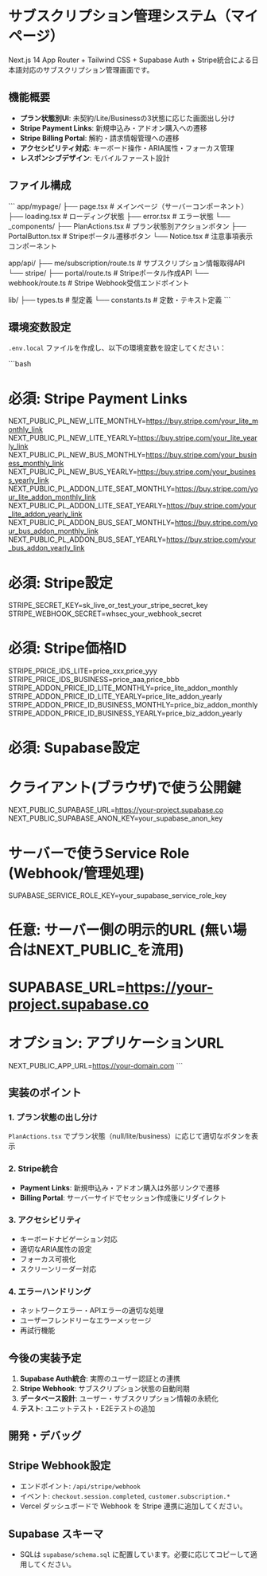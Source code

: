 # サブスクリプション管理システム（マイページ）

Next.js 14 App Router + Tailwind CSS + Supabase Auth + Stripe統合による日本語対応のサブスクリプション管理画面です。

## 機能概要

- **プラン状態別UI**: 未契約/Lite/Businessの3状態に応じた画面出し分け
- **Stripe Payment Links**: 新規申込み・アドオン購入への遷移
- **Stripe Billing Portal**: 解約・請求情報管理への遷移
- **アクセシビリティ対応**: キーボード操作・ARIA属性・フォーカス管理
- **レスポンシブデザイン**: モバイルファースト設計

## ファイル構成

\`\`\`
app/mypage/
├── page.tsx                    # メインページ（サーバーコンポーネント）
├── loading.tsx                 # ローディング状態
├── error.tsx                   # エラー状態
└── _components/
    ├── PlanActions.tsx         # プラン状態別アクションボタン
    ├── PortalButton.tsx        # Stripeポータル遷移ボタン
    └── Notice.tsx              # 注意事項表示コンポーネント

app/api/
├── me/subscription/route.ts    # サブスクリプション情報取得API
└── stripe/
    ├── portal/route.ts         # Stripeポータル作成API
    └── webhook/route.ts        # Stripe Webhook受信エンドポイント

lib/
├── types.ts                    # 型定義
└── constants.ts                # 定数・テキスト定義
\`\`\`

## 環境変数設定

`.env.local` ファイルを作成し、以下の環境変数を設定してください：

\`\`\`bash
# 必須: Stripe Payment Links
NEXT_PUBLIC_PL_NEW_LITE_MONTHLY=https://buy.stripe.com/your_lite_monthly_link
NEXT_PUBLIC_PL_NEW_LITE_YEARLY=https://buy.stripe.com/your_lite_yearly_link
NEXT_PUBLIC_PL_NEW_BUS_MONTHLY=https://buy.stripe.com/your_business_monthly_link
NEXT_PUBLIC_PL_NEW_BUS_YEARLY=https://buy.stripe.com/your_business_yearly_link
NEXT_PUBLIC_PL_ADDON_LITE_SEAT_MONTHLY=https://buy.stripe.com/your_lite_addon_monthly_link
NEXT_PUBLIC_PL_ADDON_LITE_SEAT_YEARLY=https://buy.stripe.com/your_lite_addon_yearly_link
NEXT_PUBLIC_PL_ADDON_BUS_SEAT_MONTHLY=https://buy.stripe.com/your_bus_addon_monthly_link
NEXT_PUBLIC_PL_ADDON_BUS_SEAT_YEARLY=https://buy.stripe.com/your_bus_addon_yearly_link

# 必須: Stripe設定
STRIPE_SECRET_KEY=sk_live_or_test_your_stripe_secret_key
STRIPE_WEBHOOK_SECRET=whsec_your_webhook_secret

# 必須: Stripe価格ID
STRIPE_PRICE_IDS_LITE=price_xxx,price_yyy
STRIPE_PRICE_IDS_BUSINESS=price_aaa,price_bbb
STRIPE_ADDON_PRICE_ID_LITE_MONTHLY=price_lite_addon_monthly
STRIPE_ADDON_PRICE_ID_LITE_YEARLY=price_lite_addon_yearly
STRIPE_ADDON_PRICE_ID_BUSINESS_MONTHLY=price_biz_addon_monthly
STRIPE_ADDON_PRICE_ID_BUSINESS_YEARLY=price_biz_addon_yearly

# 必須: Supabase設定
# クライアント(ブラウザ)で使う公開鍵
NEXT_PUBLIC_SUPABASE_URL=https://your-project.supabase.co
NEXT_PUBLIC_SUPABASE_ANON_KEY=your_supabase_anon_key
# サーバーで使うService Role (Webhook/管理処理)
SUPABASE_SERVICE_ROLE_KEY=your_supabase_service_role_key
# 任意: サーバー側の明示的URL (無い場合はNEXT_PUBLIC_を流用)
# SUPABASE_URL=https://your-project.supabase.co

# オプション: アプリケーションURL
NEXT_PUBLIC_APP_URL=https://your-domain.com
\`\`\`

## 実装のポイント

### 1. プラン状態の出し分け
`PlanActions.tsx` でプラン状態（null/lite/business）に応じて適切なボタンを表示

### 2. Stripe統合
- **Payment Links**: 新規申込み・アドオン購入は外部リンクで遷移
- **Billing Portal**: サーバーサイドでセッション作成後にリダイレクト

### 3. アクセシビリティ
- キーボードナビゲーション対応
- 適切なARIA属性の設定
- フォーカス可視化
- スクリーンリーダー対応

### 4. エラーハンドリング
- ネットワークエラー・APIエラーの適切な処理
- ユーザーフレンドリーなエラーメッセージ
- 再試行機能

## 今後の実装予定

1. **Supabase Auth統合**: 実際のユーザー認証との連携
2. **Stripe Webhook**: サブスクリプション状態の自動同期
3. **データベース設計**: ユーザー・サブスクリプション情報の永続化
4. **テスト**: ユニットテスト・E2Eテストの追加

## 開発・デバッグ

## Stripe Webhook設定

- エンドポイント: `/api/stripe/webhook`
- イベント: `checkout.session.completed`, `customer.subscription.*`
- Vercel ダッシュボードで Webhook を Stripe 連携に追加してください。

## Supabase スキーマ

- SQLは `supabase/schema.sql` に配置しています。必要に応じてコピーして適用してください。
